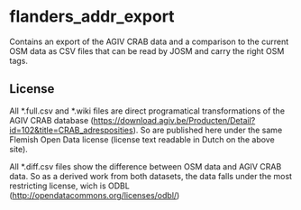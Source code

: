 flanders_addr_export
====================

Contains an export of the AGIV CRAB data and a comparison to the current OSM data as CSV files that can be read by JOSM and carry the right OSM tags. 

License
-------

All *.full.csv and *.wiki files are direct programatical transformations of the AGIV CRAB database (https://download.agiv.be/Producten/Detail?id=102&title=CRAB_adresposities). So are published here under the same Flemish Open Data license (license text readable in Dutch on the above site).

All *.diff.csv files show the difference between OSM data and AGIV CRAB data. So as a derived work from both datasets, the data falls under the most restricting license, wich is ODBL (http://opendatacommons.org/licenses/odbl/)

